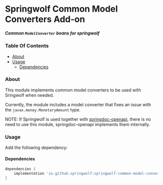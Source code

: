 # Springwolf Common Model Converters Add-on

##### Common `ModelConverter` beans for springwolf

### Table Of Contents

- [About](#about)
- [Usage](#usage)
    - [Dependencies](#dependencies)

### About

This module implements common model converters to be used with Sringwolf when needed.

Currently, the module includes a model converter that fixes an issue with the `javax.money.MonetaryAmount` type.

NOTE: If Springwolf is used together with [springdoc-openapi](https://github.com/springdoc/springdoc-openapi),
there is no need to use this module, springdoc-openapi implements them internally.


### Usage

Add the following dependency:

#### Dependencies

```groovy
dependencies {
    implementation 'io.github.springwolf:springwolf-common-model-converters:0.1.1'
}
```
